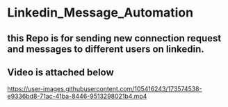 # Linkedin_Message_Automation

## this Repo is for sending new connection request and messages to different users on linkedin.
## Video is attached below



https://user-images.githubusercontent.com/105416243/173574538-e9336bd8-71ac-41ba-8446-9513298021b4.mp4

